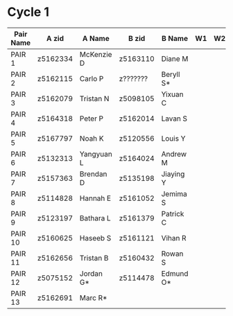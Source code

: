 # Cycle 1

| Pair Name | A zid   | A Name    | B zid   | B Name  | W1 | W2 | W3 | 
| --------- | --------|---------- | --------|-------- | -- | -- | -- | 
| PAIR 1    | z5162334|McKenzie D | z5163110|Diane M  |    |    |    |
| PAIR 2    | z5162115|Carlo P    | z???????|Beryll S*|    |    |    |
| PAIR 3    | z5162079|Tristan N  | z5098105|Yixuan C |    |    |    |
| PAIR 4    | z5164318|Peter P    | z5162014|Lavan S  |    |    |    |
| PAIR 5    | z5167797|Noah K     | z5120556|Louis Y  |    |    |    |
| PAIR 6    | z5132313|Yangyuan L | z5164024|Andrew M |    |    |    |
| PAIR 7    | z5157363|Brendan D  | z5135198|Jiaying Y|    |    |    |
| PAIR 8    | z5114828|Hannah E   | z5161052|Jemima S |    |    |    | 
| PAIR 9    | z5123197|Bathara L  | z5161379|Patrick C|    |    |    |
| PAIR 10   | z5160625|Haseeb S   | z5161121|Vihan R  |    |    |    |
| PAIR 11   | z5162656|Tristan B  | z5160432|Rowan S  |    |    |    |
| PAIR 12   | z5075152|Jordan G*  | z5114478|Edmund O*|    |    |    |
| PAIR 13   | z5162691|Marc R*    |                   |    |    |    |